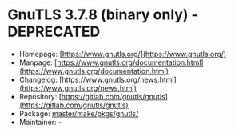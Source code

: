 # GnuTLS 3.7.8 (binary only) - DEPRECATED
  - Homepage: [https://www.gnutls.org/](https://www.gnutls.org/)
  - Manpage: [https://www.gnutls.org/documentation.html](https://www.gnutls.org/documentation.html)
  - Changelog: [https://www.gnutls.org/news.html](https://www.gnutls.org/news.html)
  - Repository: [https://gitlab.com/gnutls/gnutls](https://gitlab.com/gnutls/gnutls)
  - Package: [master/make/pkgs/gnutls/](https://github.com/Freetz-NG/freetz-ng/tree/master/make/pkgs/gnutls/)
  - Maintainer: -

